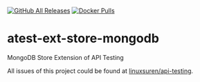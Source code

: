 [![GitHub All Releases](https://img.shields.io/github/downloads/linuxsuren/atest-ext-store-mongodb/total)](https://tooomm.github.io/github-release-stats/?username=linuxsuren&repository=atest-ext-store-mongodb)
[![Docker Pulls](https://img.shields.io/docker/pulls/linuxsuren/atest-ext-store-mongodb)](https://hub.docker.com/r/linuxsuren/atest-ext-store-mongodb)

# atest-ext-store-mongodb
MongoDB Store Extension of API Testing

All issues of this project could be found at [linuxsuren/api-testing](https://github.com/LinuxSuRen/api-testing/issues).
